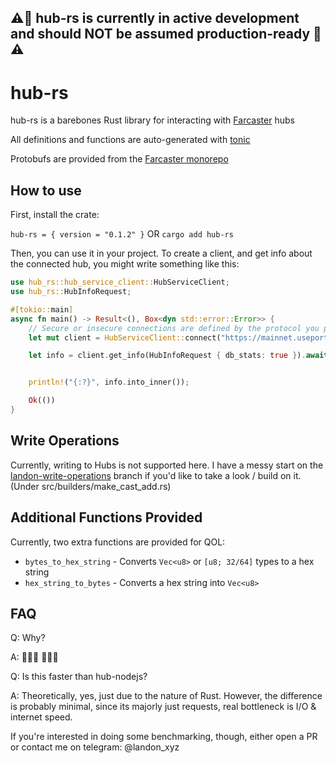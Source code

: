 ## ⚠️🚧 hub-rs is currently in active development and should NOT be assumed production-ready 🚧⚠️

# hub-rs

hub-rs is a barebones Rust library for interacting with [Farcaster](https://farcaster.xyz) hubs

All definitions and functions are auto-generated with [tonic](https://github.com/hyperium/tonic)

Protobufs are provided from the [Farcaster monorepo](https://github.com/farcasterxyz/hub-monorepo)

## How to use
First, install the crate:

`hub-rs = { version = "0.1.2" }`  OR `cargo add hub-rs`

Then, you can use it in your project. To create a client, and get info about the connected hub, you might write something like this:
```rust
use hub_rs::hub_service_client::HubServiceClient;
use hub_rs::HubInfoRequest;

#[tokio::main]
async fn main() -> Result<(), Box<dyn std::error::Error>> {
    // Secure or insecure connections are defined by the protocol you provide, either http or https
    let mut client = HubServiceClient::connect("https://mainnet.useportals.app:2283").await?;

    let info = client.get_info(HubInfoRequest { db_stats: true }).await?;


    println!("{:?}", info.into_inner());

    Ok(())
}
```
## Write Operations
Currently, writing to Hubs is not supported here. I have a messy start on the [landon-write-operations](https://github.com/withportals/hub-rs/tree/landon-write-operations) branch if you'd like to take a look / build on it. (Under src/builders/make_cast_add.rs)

## Additional Functions Provided
Currently, two extra functions are provided for QOL:
- `bytes_to_hex_string` - Converts `Vec<u8>` or `[u8; 32/64]` types to a hex string
- `hex_string_to_bytes` - Converts a hex string into `Vec<u8>`

## FAQ

Q:  Why?

A: 🦀🦀🦀 🚀🚀🚀

Q: Is this faster than hub-nodejs?

A: Theoretically, yes, just due to the nature of Rust. However, the difference is probably minimal, since its majorly just requests, real bottleneck is I/O & internet speed. 

If you're interested in doing some benchmarking, though, either open a PR or contact me on telegram: @landon_xyz


